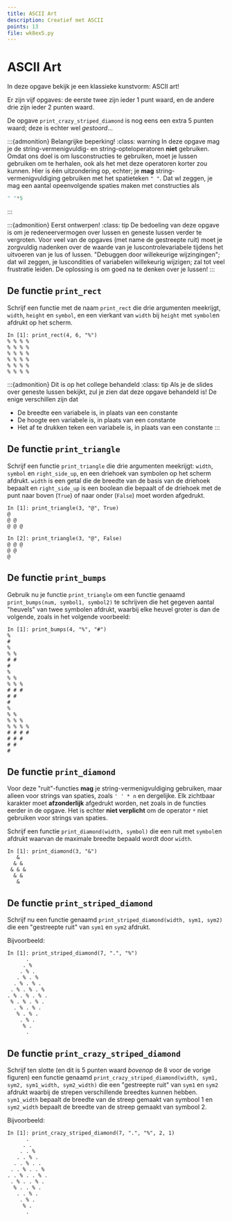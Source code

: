 ```yaml
---
title: ASCII Art
description: Creatief met ASCII
points: 13
file: wk8ex5.py
---
```


# ASCII Art

In deze opgave bekijk je een klassieke kunstvorm: ASCII art!

Er zijn vijf opgaves: de eerste twee zijn ieder 1 punt waard, en de andere drie zijn ieder 2 punten waard.

De opgave `print_crazy_striped_diamond` is nog eens een extra 5 punten waard; deze is echter wel *gestoord*...

:::{admonition} Belangrijke beperking!
:class: warning
In deze opgave mag je de string-vermenigvuldig- en string-opteloperatoren **niet** gebruiken. Omdat ons doel is om lusconstructies te gebruiken, moet je lussen gebruiken om te herhalen, ook als het met deze operatoren korter zou kunnen. Hier is één uitzondering op, echter; je **mag** string-vermenigvuldiging gebruiken met het spatieteken `" "`. Dat wl zeggen, je mag een aantal opeenvolgende spaties maken met constructies als

```python
" "*5
```
:::

:::{admonition} Eerst ontwerpen!
:class: tip
De bedoeling van deze opgave is om je redeneervermogen over lussen en geneste lussen verder te vergroten. Voor veel van de opgaves (met name de gestreepte ruit) moet je zorgvuldig nadenken over de waarde van je luscontrolevariabele tijdens het uitvoeren van je lus of lussen. "Debuggen door willekeurige wijzingingen"; dat wil zeggen, je luscondities of variabelen willekeurig wijzigen; zal tot veel frustratie leiden. De oplossing is om goed na te denken over je lussen!
:::

## De functie `print_rect`

Schrijf een functie met de naam `print_rect` die drie argumenten meekrijgt, `width`, `height` en `symbol`, en een vierkant van `width` bij `height` met `symbol`en afdrukt op het scherm.

```ipython
In [1]: print_rect(4, 6, "%")
% % % %
% % % %
% % % %
% % % %
% % % %
% % % %
```

:::{admonition} Dit is op het college behandeld
:class: tip
Als je de slides over geneste lussen bekijkt, zul je zien dat deze opgave behandeld is! De enige verschillen zijn dat

-   De breedte een variabele is, in plaats van een constante
-   De hoogte een variabele is, in plaats van een constante
-   Het af te drukken teken een variabele is, in plaats van een constante
:::

## De functie `print_triangle`

Schrijf een functie `print_triangle` die drie argumenten meekrijgt: `width`, `symbol` en `right_side_up`, en een driehoek van symbolen op het scherm afdrukt. `width` is een getal die de breedte van de basis van de driehoek bepaalt en `right_side_up` is een boolean die bepaalt of de driehoek met de punt naar boven (`True`) of naar onder (`False`) moet worden afgedrukt.

```ipython
In [1]: print_triangle(3, "@", True)
@
@ @
@ @ @

In [2]: print_triangle(3, "@", False)
@ @ @
@ @
@
```

## De functie `print_bumps`

Gebruik nu je functie `print_triangle` om een functie genaamd `print_bumps(num, symbol1, symbol2)` te schrijven die het gegeven aantal "heuvels" van twee symbolen afdrukt, waarbij elke heuvel groter is dan de volgende, zoals in het volgende voorbeeld:

```ipython
In [1]: print_bumps(4, "%", "#")
%
#
%
% %
# #
#
%
% %
% % %
# # #
# #
#
%
% %
% % %
% % % %
# # # #
# # #
# #
#
```

## De functie `print_diamond`

Voor deze "ruit"-functies **mag** je string-vermenigvuldiging gebruiken, maar alleen voor strings van spaties, zoals `' ' * n` en dergelijke. Elk zichtbaar karakter moet **afzonderlijk** afgedrukt worden, net zoals in de functies eerder in de opgave. Het is echter **niet verplicht** om de operator `*` niet gebruiken voor strings van spaties.

Schrijf een functie `print_diamond(width, symbol)` die een ruit met `symbol`en afdrukt waarvan de maximale breedte bepaald wordt door `width`.

```ipython
In [1]: print_diamond(3, "&")
   &
  & &
 & & &
  & &
   &
```

## De functie `print_striped_diamond`

Schrijf nu een functie genaamd `print_striped_diamond(width, sym1, sym2)` die een "gestreepte ruit" van `sym1` en `sym2` afdrukt.

Bijvoorbeeld:

```ipython
In [1]: print_striped_diamond(7, ".", "%")
      .
     . %
    . % .
   . % . %
  . % . % .
 . % . % . %
. % . % . % .
 % . % . % .
  . % . % .
   % . % .
    . % .
     % .
      .
```

## De functie `print_crazy_striped_diamond`

Schrijf ten slotte (en dit is 5 punten waard *bovenop* de 8 voor de vorige figuren) een functie genaamd `print_crazy_striped_diamond(width, sym1, sym2, sym1_width, sym2_width)` die een "gestreepte ruit" van `sym1` en `sym2` afdrukt waarbij de strepen verschillende breedtes kunnen hebben. `sym1_width` bepaalt de breedte van de streep gemaakt van symbool 1 en `sym2_width` bepaalt de breedte van de streep gemaakt van symbool 2.

Bijvoorbeeld:

```ipython
In [1]: print_crazy_striped_diamond(7, ".", "%", 2, 1)
      .
     . .
    . . %
   . . % .
  . . % . .
 . . % . . %
. . % . . % .
 . % . . % .
  % . . % .
   . . % .
    . % .
     % .
      .
```
